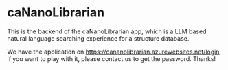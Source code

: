 # caNanoLibrarian
This is the backend of the caNanoLibrarian app, which is a LLM based natural language searching experience for a structure database.

We have the application on https://cananolibrarian.azurewebsites.net/login, if you want to play with it, please contact us to get the password. Thanks!
